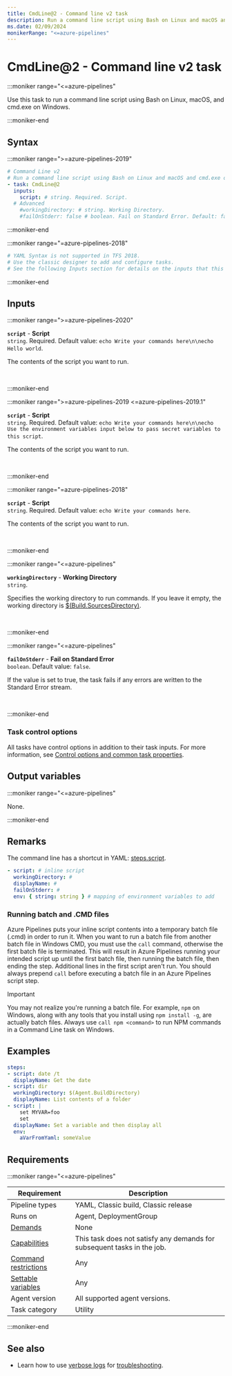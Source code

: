 ```yaml
---
title: CmdLine@2 - Command line v2 task
description: Run a command line script using Bash on Linux and macOS and cmd.exe on Windows.
ms.date: 02/09/2024
monikerRange: "<=azure-pipelines"
---
```


# CmdLine@2 - Command line v2 task

<!-- :::description::: -->
:::moniker range="<=azure-pipelines"

<!-- :::editable-content name="description"::: -->
Use this task to run a command line script using Bash on Linux, macOS, and cmd.exe on Windows.
<!-- :::editable-content-end::: -->

:::moniker-end
<!-- :::description-end::: -->

<!-- :::syntax::: -->
## Syntax

:::moniker range=">=azure-pipelines-2019"

```yaml
# Command Line v2
# Run a command line script using Bash on Linux and macOS and cmd.exe on Windows.
- task: CmdLine@2
  inputs:
    script: # string. Required. Script. 
  # Advanced
    #workingDirectory: # string. Working Directory. 
    #failOnStderr: false # boolean. Fail on Standard Error. Default: false.
```

:::moniker-end

:::moniker range="=azure-pipelines-2018"

```yaml
# YAML Syntax is not supported in TFS 2018.
# Use the classic designer to add and configure tasks.
# See the following Inputs section for details on the inputs that this task supports.
```

:::moniker-end
<!-- :::syntax-end::: -->

<!-- :::inputs::: -->
## Inputs

<!-- :::item name="script"::: -->
:::moniker range=">=azure-pipelines-2020"

**`script`** - **Script**<br>
`string`. Required. Default value: `echo Write your commands here\n\necho Hello world`.<br>
<!-- :::editable-content name="helpMarkDown"::: -->
The contents of the script you want to run.
<!-- :::editable-content-end::: -->
<br>

:::moniker-end

:::moniker range=">=azure-pipelines-2019 <=azure-pipelines-2019.1"

**`script`** - **Script**<br>
`string`. Required. Default value: `echo Write your commands here\n\necho Use the environment variables input below to pass secret variables to this script`.<br>
<!-- :::editable-content name="helpMarkDown"::: -->
The contents of the script you want to run.
<!-- :::editable-content-end::: -->
<br>

:::moniker-end

:::moniker range="=azure-pipelines-2018"

**`script`** - **Script**<br>
`string`. Required. Default value: `echo Write your commands here`.<br>
<!-- :::editable-content name="helpMarkDown"::: -->
The contents of the script you want to run.
<!-- :::editable-content-end::: -->
<br>

:::moniker-end
<!-- :::item-end::: -->
<!-- :::item name="workingDirectory"::: -->
:::moniker range="<=azure-pipelines"

**`workingDirectory`** - **Working Directory**<br>
`string`.<br>
<!-- :::editable-content name="helpMarkDown"::: -->
Specifies the working directory to run commands. If you leave it empty, the working directory is [$(Build.SourcesDirectory)](/azure/devops/pipelines/build/variables).
<!-- :::editable-content-end::: -->
<br>

:::moniker-end
<!-- :::item-end::: -->
<!-- :::item name="failOnStderr"::: -->
:::moniker range="<=azure-pipelines"

**`failOnStderr`** - **Fail on Standard Error**<br>
`boolean`. Default value: `false`.<br>
<!-- :::editable-content name="helpMarkDown"::: -->
If the value is set to true, the task fails if any errors are written to the Standard Error stream.
<!-- :::editable-content-end::: -->
<br>

:::moniker-end
<!-- :::item-end::: -->

### Task control options

All tasks have control options in addition to their task inputs. For more information, see [Control options and common task properties](/azure/devops/pipelines/yaml-schema/steps-task#common-task-properties).
<!-- :::inputs-end::: -->

<!-- :::outputVariables::: -->
## Output variables

:::moniker range="<=azure-pipelines"

None.

:::moniker-end
<!-- :::outputVariables-end::: -->

<!-- :::remarks::: -->
<!-- :::editable-content name="remarks"::: -->
## Remarks

The command line has a shortcut in YAML: [steps.script](/azure/devops/pipelines/yaml-schema/steps-script).

```yml
- script: # inline script
  workingDirectory: #
  displayName: #
  failOnStderr: #
  env: { string: string } # mapping of environment variables to add
```

### Running batch and .CMD files

Azure Pipelines puts your inline script contents into a temporary batch file (.cmd) in order to run it.
When you want to run a batch file from another batch file in Windows CMD, you must use the `call` command, otherwise the first batch file is terminated.
This will result in Azure Pipelines running your intended script up until the first batch file, then running the batch file, then ending the step.
Additional lines in the first script aren't run.
You should always prepend `call` before executing a batch file in an Azure Pipelines script step.

> [!IMPORTANT]
> You may not realize you're running a batch file.
> For example, `npm` on Windows, along with any tools that you install using `npm install -g`, are actually batch files.
> Always use `call npm <command>` to run NPM commands in a Command Line task on Windows.
<!-- :::editable-content-end::: -->
<!-- :::remarks-end::: -->

<!-- :::examples::: -->
<!-- :::editable-content name="examples"::: -->
## Examples

```yaml
steps:
- script: date /t
  displayName: Get the date
- script: dir
  workingDirectory: $(Agent.BuildDirectory)
  displayName: List contents of a folder
- script: |
    set MYVAR=foo
    set
  displayName: Set a variable and then display all
  env:
    aVarFromYaml: someValue
```
<!-- :::editable-content-end::: -->
<!-- :::examples-end::: -->

<!-- :::properties::: -->
## Requirements

:::moniker range="<=azure-pipelines"

| Requirement | Description |
|-------------|-------------|
| Pipeline types | YAML, Classic build, Classic release |
| Runs on | Agent, DeploymentGroup |
| [Demands](/azure/devops/pipelines/process/demands) | None |
| [Capabilities](/azure/devops/pipelines/agents/agents#capabilities) | This task does not satisfy any demands for subsequent tasks in the job. |
| [Command restrictions](/azure/devops/pipelines/security/templates#agent-logging-command-restrictions) | Any |
| [Settable variables](/azure/devops/pipelines/security/templates#agent-logging-command-restrictions) | Any |
| Agent version | All supported agent versions. |
| Task category | Utility |

:::moniker-end
<!-- :::properties-end::: -->

<!-- :::see-also::: -->
<!-- :::editable-content name="seeAlso"::: -->
## See also

* Learn how to use [verbose logs](/azure/devops/pipelines/troubleshooting/review-logs#configure-verbose-logs) for [troubleshooting](/azure/devops/pipelines/troubleshooting/troubleshooting).
<!-- :::editable-content-end::: -->
<!-- :::see-also-end::: -->
